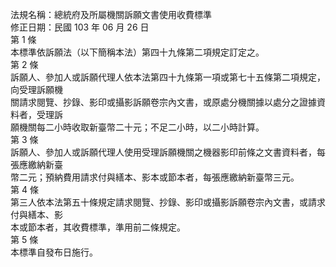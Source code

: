 法規名稱：總統府及所屬機關訴願文書使用收費標準  
修正日期：民國 103 年 06 月 26 日  
第 1 條  
本標準依訴願法（以下簡稱本法）第四十九條第二項規定訂定之。  
第 2 條  
訴願人、參加人或訴願代理人依本法第四十九條第一項或第七十五條第二項規定，向受理訴願機  
關請求閱覽、抄錄、影印或攝影訴願卷宗內文書，或原處分機關據以處分之證據資料者，受理訴  
願機關每二小時收取新臺幣二十元；不足二小時，以二小時計算。  
第 3 條  
訴願人、參加人或訴願代理人使用受理訴願機關之機器影印前條之文書資料者，每張應繳納新臺  
幣二元；預納費用請求付與繕本、影本或節本者，每張應繳納新臺幣三元。  
第 4 條  
第三人依本法第五十條規定請求閱覽、抄錄、影印或攝影訴願卷宗內文書，或請求付與繕本、影  
本或節本者，其收費標準，準用前二條規定。  
第 5 條  
本標準自發布日施行。  


